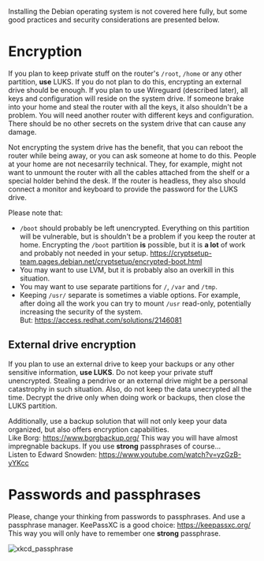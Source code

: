 Installing the Debian operating system is not covered here fully, but some good practices
and security considerations are presented below.

# Encryption

If you plan to keep private stuff on the router's `/root`, `/home` or any other partition,
**use** LUKS. If you do not plan to do this, encrypting an external drive should be enough.
If you plan to use Wireguard (described later), all keys and configuration will reside
on the system drive. If someone brake into your home and steal the router with all
the keys, it also shouldn't be a problem. You will need another router with different keys
and configuration. There should be no other secrets on the system drive that can cause any damage.

Not encrypting the system drive has the benefit, that you can reboot the router while being
away, or you can ask someone at home to do this. People at your home are not necesarrily
technical. They, for example, might not want to unmount the router with all the cables
attached from the shelf or a special holder behind the desk. If the router is headless,
they also should connect a monitor and keyboard to provide the password for the LUKS drive.

Please note that:
* `/boot` should probably be left unencrypted. Everything on this partition will be vulnerable,
  but is shouldn't be a problem if you keep the router at home. Encrypting the `/boot` partition
  **is** possible, but it is **a lot** of work and probably not needed in your setup.
  https://cryptsetup-team.pages.debian.net/cryptsetup/encrypted-boot.html
* You may want to use LVM, but it is probably also an overkill in this situation.
* You may want to use separate partitions for `/`, `/var` and `/tmp`.
* Keeping `/usr/` separate is sometimes a viable options. For example, after doing all the work
  you can try to mount `/usr` read-only, potentially increasing the security of the system.  
  But: https://access.redhat.com/solutions/2146081
  
## External drive encryption

If you plan to use an external drive to keep your backups or any other sensitive information,
**use LUKS**. Do not keep your private stuff unencrypted. Stealing a pendrive or an external
drive might be a personal catastrophy in such situation. Also, do not keep the data unecrypted
all the time. Decrypt the drive only when doing work or backups, then close the LUKS partition.

Additionally, use a backup solution that will not only keep your data organized, but also
offers encryption capabilities.  
Like Borg: https://www.borgbackup.org/
This way you will have almost impregnable backups. If you use **strong** passphrases of course...  
Listen to Edward Snowden: https://www.youtube.com/watch?v=yzGzB-yYKcc

# Passwords and passphrases

Please, change your thinking from passwords to passphrases. And use a passphrase manager. KeePassXC
is a good choice: https://keepassxc.org/  
This way you will only have to remember one **strong** passphrase.

![xkcd_passphrase](https://imgs.xkcd.com/comics/password_strength.png)
